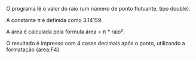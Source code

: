 O programa lê o valor do raio (um número de ponto flutuante, tipo double).

A constante π é definida como 3.14159.

A área é calculada pela fórmula área = π * raio².

O resultado é impresso com 4 casas decimais após o ponto, utilizando a formatação {area:F4}.

